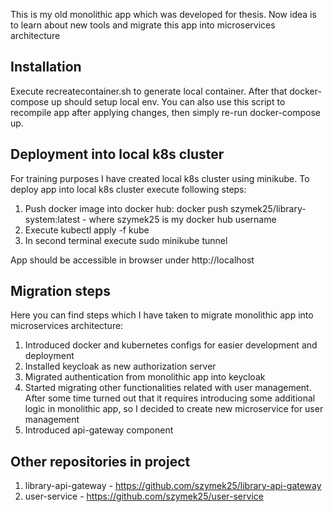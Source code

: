 This is my old monolithic app which was developed for thesis. Now idea is to learn about new tools and migrate this app into microservices architecture


## Installation
Execute recreatecontainer.sh to generate local container. After that docker-compose up should setup local env. You can also use this script to recompile app after applying changes, then simply re-run docker-compose up.

## Deployment into local k8s cluster
For training purposes I have created local k8s cluster using minikube. To deploy app into local k8s cluster execute following steps:

1. Push docker image into docker hub: docker push szymek25/library-system:latest - where szymek25 is my docker hub username
2. Execute kubectl apply -f kube
3. In second terminal execute sudo minikube tunnel

App should be accessible in browser under http://localhost

## Migration steps
Here you can find steps which I have taken to migrate monolithic app into microservices architecture:
1. Introduced docker and kubernetes configs for easier development and deployment
2. Installed keycloak as new authorization server
3. Migrated authentication from monolithic app into keycloak
4. Started migrating other functionalities related with user management. After some time turned out that it requires introducing some additional logic in monolithic app, so I decided to create new microservice for user management 
5. Introduced api-gateway component


## Other repositories in project
1. library-api-gateway - https://github.com/szymek25/library-api-gateway
2. user-service - https://github.com/szymek25/user-service
